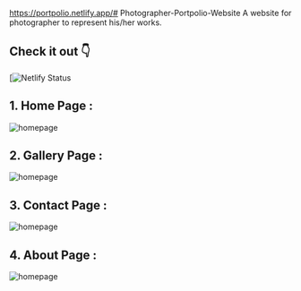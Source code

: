 https://portpolio.netlify.app/# Photographer-Portpolio-Website
A website for photographer to represent his/her works.

## Check it out 👇
[![Netlify Status](https://portpolio.netlify.app/)

## 1. Home Page :
![homepage](https://raw.githubusercontent.com/divyakelaskar/Portpolio-Website/master/homepage.png)

## 2. Gallery Page :
![homepage](https://raw.githubusercontent.com/divyakelaskar/Portpolio-Website/master/gallerypage.png)

## 3. Contact Page :
![homepage](https://raw.githubusercontent.com/divyakelaskar/Portpolio-Website/master/contactpage.png)

## 4. About Page :
![homepage](https://raw.githubusercontent.com/divyakelaskar/Portpolio-Website/master/aboutpage.png)
